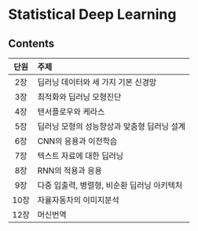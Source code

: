 # Statistical Deep Learning

## Contents
|단원|주제|
|:---:|:---|
|2장|딥러닝 데이터와 세 가지 기본 신경망|
|3장|최적화와 딥러닝 모형진단|
|4장|텐서플로우와 케라스|
|5장|딥러닝 모형의 성능향상과 맞춤형 딥러닝 설계|
|6장|CNN의 응용과 이전학습|
|7장|텍스트 자료에 대한 딥러닝|
|8장|RNN의 적용과 응용|
|9장|다중 입출력, 병렬형, 비순환 딥러닝 아키텍처|
|10장|자율자동차의 이미지분석|
|12장|머신번역|
